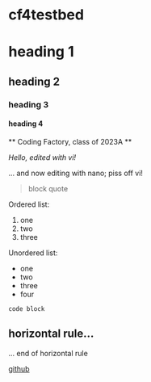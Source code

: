 # cf4testbed

# heading 1
## heading 2
### heading 3
#### heading 4

** Coding Factory, class of 2023A **

*Hello, edited with vi!*

... and now editing with nano; piss off vi!


> block quote

Ordered list:
1. one
2. two
3. three

Unordered list:
- one
- two
- three
- four

`code block`

horizontal rule...
---
... end of horizontal rule

[github](https://github.com)


